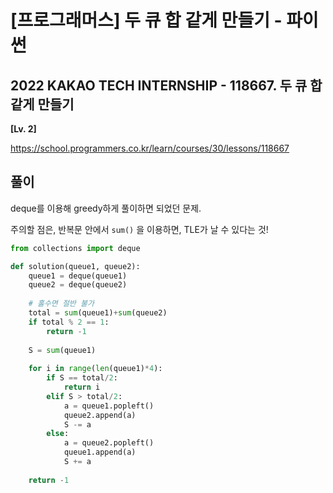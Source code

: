 # [프로그래머스] 두 큐 합 같게 만들기 - 파이썬

## 2022 KAKAO TECH INTERNSHIP - 118667. 두 큐 합 같게 만들기

**[Lv. 2]**



https://school.programmers.co.kr/learn/courses/30/lessons/118667



## 풀이

deque를 이용해 greedy하게 풀이하면 되었던 문제.

주의할 점은, 반복문 안에서 `sum()` 을 이용하면, TLE가 날 수 있다는 것!



```python
from collections import deque

def solution(queue1, queue2):
    queue1 = deque(queue1)
    queue2 = deque(queue2)
    
    # 홀수면 절반 불가
    total = sum(queue1)+sum(queue2)
    if total % 2 == 1:
        return -1
    
    S = sum(queue1)
    
    for i in range(len(queue1)*4):
        if S == total/2:
            return i
        elif S > total/2:
            a = queue1.popleft()
            queue2.append(a)
            S -= a
        else:
            a = queue2.popleft()
            queue1.append(a)
            S += a
    
    return -1
```

